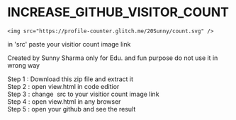 # INCREASE_GITHUB_VISITOR_COUNT

    <img src="https://profile-counter.glitch.me/20Sunny/count.svg" />   

in 'src' paste your visitior count image link<br>

Created by Sunny Sharma only for Edu. and fun purpose do not use it in wrong way<br>


Step 1 :  Download this zip file and extract it <br>
Step 2 :  open view.html in code editior<br>
Step 3 :  change <img> src to your visitior count image link<br>
Step 4 :  open view.html in any browser<br>
Step 5 :  open your github and see the result<br>

